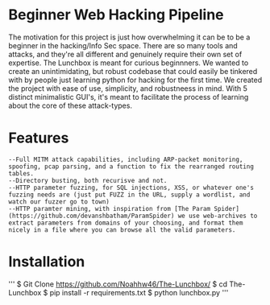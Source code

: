 # Beginner Web Hacking Pipeline

The motivation for this project is just how overwhelming it can be to be a beginner in the hacking/Info Sec space. There are so many tools and attacks, and they're all different and genuinely require their own set of expertise. The Lunchbox is meant for curious beginnners. We wanted to create an unintimidating, but robust codebase that could easily be tinkered with by people just learning python for hacking for the first time. We created the project with ease of use, simplicity, and robustneess in mind. With 5 distinct minimalistic GUI's, it's meant to facilitate the process of learning about the core of these attack-types.

# Features
	--Full MITM attack capabilities, including ARP-packet monitoring, spoofing, pcap parsing, and a function to fix the rearranged routing tables.
	--Directory busting, both recurisve and not.
	--HTTP parameter fuzzing, for SQL injections, XSS, or whatever one's fuzzing needs are (just put FUZZ in the URL, supply a wordlist, and watch our fuzzer go to town)
	--HTTP paramter mining, with inspiration from [The Param Spider](https://github.com/devanshbatham/ParamSpider) we use web-archives to extract parameters from domains of your choosing, and format them nicely in a file where you can browse all the valid parameters.
	
# Installation 
''' 
$ Git Clone https://github.com/Noahhw46/The-Lunchbox/ 
$ cd The-Lunchbox 
$ pip install -r requirements.txt 
$ python lunchbox.py 
'''
